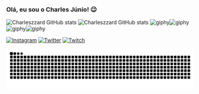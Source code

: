 ### Olá, eu sou o Charles Júnio! 😉

![Charleszzard GitHub stats](https://github-readme-stats.vercel.app/api?username=charleszzard&show_icons=true&theme=radical)
![Charleszzard GitHub stats](https://github-readme-stats.vercel.app/api/top-langs/?username=charleszzard&theme=blue-green)
![giphy](https://github.com/charleszzard/charleszzard/assets/165962786/062ae23c-2a81-4c7a-9e4e-59f72f65ca58)![giphy](https://github.com/charleszzard/charleszzard/assets/165962786/062ae23c-2a81-4c7a-9e4e-59f72f65ca58)![giphy](https://github.com/charleszzard/charleszzard/assets/165962786/062ae23c-2a81-4c7a-9e4e-59f72f65ca58)![giphy](https://github.com/charleszzard/charleszzard/assets/165962786/062ae23c-2a81-4c7a-9e4e-59f72f65ca58)

[![Instagram](https://img.shields.io/badge/Instagram-E4405F?style=for-the-badge&logo=instagram&logoColor=white)](https://www.instagram.com/charlless_jr/)
[![Twitter](https://img.shields.io/badge/Twitter-1DA1F2?style=for-the-badge&logo=twitter&logoColor=white)](https://twitter.com/charusuu)
[![Twitch](https://img.shields.io/badge/Twitch-9146FF?style=for-the-badge&logo=twitch&logoColor=white)](https://www.twitch.tv/charleszzard)


<picture>
  <source media="(prefers-color-scheme: dark)" srcset="https://raw.githubusercontent.com/charleszzard/charleszzard/output/github-contribution-grid-snake-dark.svg">
  <source media="(prefers-color-scheme: light)" srcset="https://raw.githubusercontent.com/charleszzard/charleszzard/output/github-contribution-grid-snake-dark.svg">
  <img alt="github contribution grid snake animation" src="https://raw.githubusercontent.com/charleszzard/charleszzard/output/github-contribution-grid-snake.svg">
</picture>
<br><br>
